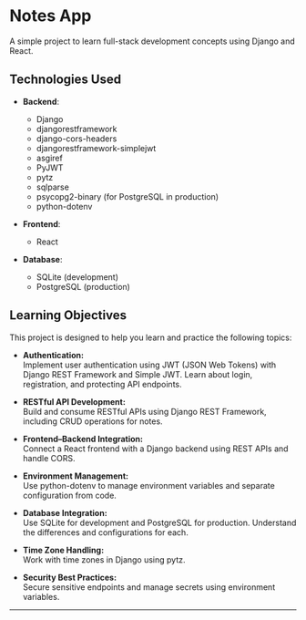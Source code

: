 # Notes App

A simple project to learn full-stack development concepts using Django and React.

## Technologies Used

- **Backend**:
  - Django
  - djangorestframework
  - django-cors-headers
  - djangorestframework-simplejwt
  - asgiref
  - PyJWT
  - pytz
  - sqlparse
  - psycopg2-binary (for PostgreSQL in production)
  - python-dotenv

- **Frontend**:
  - React

- **Database**:
  - SQLite (development)
  - PostgreSQL (production)

## Learning Objectives

This project is designed to help you learn and practice the following topics:

- **Authentication:**  
  Implement user authentication using JWT (JSON Web Tokens) with Django REST Framework and Simple JWT. Learn about login, registration, and protecting API endpoints.

- **RESTful API Development:**  
  Build and consume RESTful APIs using Django REST Framework, including CRUD operations for notes.

- **Frontend–Backend Integration:**  
  Connect a React frontend with a Django backend using REST APIs and handle CORS.

- **Environment Management:**  
  Use python-dotenv to manage environment variables and separate configuration from code.

- **Database Integration:**  
  Use SQLite for development and PostgreSQL for production. Understand the differences and configurations for each.

- **Time Zone Handling:**  
  Work with time zones in Django using pytz.

- **Security Best Practices:**  
  Secure sensitive endpoints and manage secrets using environment variables.

---

